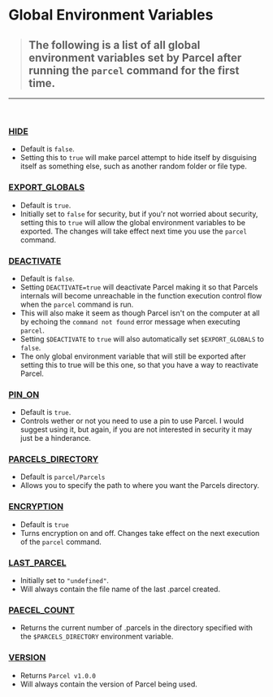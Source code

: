 # Global Environment Variables

> ## The following is a list of all global environment variables set by Parcel after running the `parcel` command for the first time. 
---
<br/>

### [HIDE](#hide)
* Default is `false`.
* Setting this to `true` will make parcel attempt to hide itself by disguising itself as something else, such as another random folder or file type.

### [EXPORT_GLOBALS](#export_globals)
* Default is `true`.
* Initially set to `false` for security, but if you'r not worried about security, setting this to `true` will allow the global environment variables to be exported.
The changes will take effect next time you use the `parcel` command.

### [DEACTIVATE](#deactivate)
* Default is `false`.
* Setting `DEACTIVATE=true` will deactivate Parcel making it so that Parcels internals will become unreachable in the function execution control flow when the `parcel` command is run. 
* This will also make it seem as though Parcel isn't on the computer at all by echoing the `command not found` error message when executing `parcel`.  
* Setting `$DEACTIVATE` to `true` will also automatically set `$EXPORT_GLOBALS` to `false`.
* The only global environment variable that will still be exported after setting this to true will be this one, so that you have a way to reactivate Parcel.

### [PIN_ON](#export_globals)
* Default is `true`.
* Controls wether or not you need to use a pin to use Parcel. I would suggest using it, but again, if you are not interested in security it may just be a hinderance.

### [PARCELS_DIRECTORY](#parcels_directory)
* Default is `parcel/Parcels` 
* Allows you to specify the path to where you want the Parcels directory.

### [ENCRYPTION](#encryption)
* Default is `true`
* Turns encryption on and off. Changes take effect on the next execution of the `parcel` command.

### [LAST_PARCEL](#last_parcel)
* Initially set to `"undefined"`.
* Will always contain the file name of the last .parcel created.

### [PAECEL_COUNT](#parcel_count)
* Returns the current number of .parcels in the directory specified with the `$PARCELS_DIRECTORY` environment variable.

### [VERSION](#version)
* Returns `Parcel v1.0.0`
* Will always contain the version of Parcel being used.

